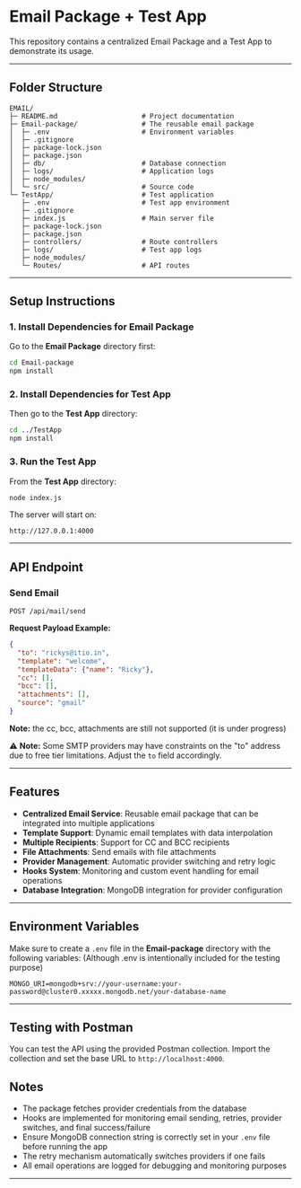 # Email Package + Test App

This repository contains a centralized Email Package and a Test App to demonstrate its usage.

---

## Folder Structure

```
EMAIL/
├─ README.md                     # Project documentation
├─ Email-package/                # The reusable email package
│  ├─ .env                       # Environment variables
│  ├─ .gitignore
│  ├─ package-lock.json
│  ├─ package.json
│  ├─ db/                        # Database connection
│  ├─ logs/                      # Application logs
│  ├─ node_modules/
│  └─ src/                       # Source code
└─ TestApp/                      # Test application
   ├─ .env                       # Test app environment
   ├─ .gitignore
   ├─ index.js                   # Main server file
   ├─ package-lock.json
   ├─ package.json
   ├─ controllers/               # Route controllers
   ├─ logs/                      # Test app logs
   ├─ node_modules/
   └─ Routes/                    # API routes
```

---

## Setup Instructions

### 1. Install Dependencies for Email Package

Go to the **Email Package** directory first:

```bash
cd Email-package
npm install
```

### 2. Install Dependencies for Test App

Then go to the **Test App** directory:

```bash
cd ../TestApp
npm install
```

### 3. Run the Test App

From the **Test App** directory:

```bash
node index.js
```

The server will start on:

```
http://127.0.0.1:4000
```

---

## API Endpoint

### Send Email

```
POST /api/mail/send
```

**Request Payload Example:**

```json
{
  "to": "rickys@itio.in",
  "template": "welcome",
  "templateData": {"name": "Ricky"},
  "cc": [],
  "bcc": [],
  "attachments": [],
  "source": "gmail"
}
```
**Note:**  the cc, bcc, attachments are still not supported (it is under progress)

⚠️ **Note:** Some SMTP providers may have constraints on the "to" address due to free tier limitations. Adjust the `to` field accordingly.

---

## Features

- **Centralized Email Service**: Reusable email package that can be integrated into multiple applications
- **Template Support**: Dynamic email templates with data interpolation
- **Multiple Recipients**: Support for CC and BCC recipients
- **File Attachments**: Send emails with file attachments
- **Provider Management**: Automatic provider switching and retry logic
- **Hooks System**: Monitoring and custom event handling for email operations
- **Database Integration**: MongoDB integration for provider configuration

---

## Environment Variables

Make sure to create a `.env` file in the **Email-package** directory with the following variables:
(Although .env is intentionally  included for the testing purpose)

```env
MONGO_URI=mongodb+srv://your-username:your-password@cluster0.xxxxx.mongodb.net/your-database-name
```

---

## Testing with Postman

You can test the API using the provided Postman collection. Import the collection and set the base URL to `http://localhost:4000`.


## Notes

- The package fetches provider credentials from the database
- Hooks are implemented for monitoring email sending, retries, provider switches, and final success/failure
- Ensure MongoDB connection string is correctly set in your `.env` file before running the app
- The retry mechanism automatically switches providers if one fails
- All email operations are logged for debugging and monitoring purposes
  

---


